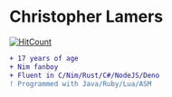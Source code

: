 # Christopher Lamers 
[![HitCount](http://hits.dwyl.com/lamersc/lamersc.svg)](http://hits.dwyl.com/lamersc/lamersc)
```diff
+ 17 years of age
+ Nim fanboy
+ Fluent in C/Nim/Rust/C#/NodeJS/Deno
! Programmed with Java/Ruby/Lua/ASM
```
